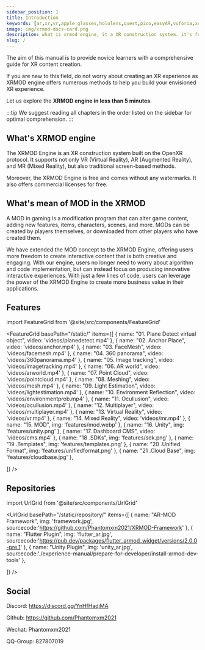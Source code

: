 ```yaml
---
sidebar_position: 1
title: Introduction 
keywords: [ar,xr,vr,apple glasses,hololens,quest,pico,easyAR,vuforia,xrmod,mod,doc,XR,facebook,meta,unity]
image: img/xrmod-docs-card.png
description: what is xrmod engine, it a XR construction system. it's free.
slug: /
---
```


The aim of this manual is to provide novice learners with a comprehensive guide for XR content creation. 

 If you are new to this field, do not worry about creating an XR experience as XRMOD engine offers numerous methods to help you build your envisioned XR experience. 

Let us explore the **XRMOD engine in less than 5 minutes**.

:::tip
We suggest reading all chapters in the order listed on the sidebar for optimal comprehension.
:::

## What's XRMOD engine

The XRMOD Engine is an XR construction system built on the OpenXR protocol. It supports not only VR (Virtual Reality), AR (Augmented Reality), and MR (Mixed Reality), but also traditional screen-based methods.

Moreover, the XRMOD Engine is free and comes without any watermarks. It also offers commercial licenses for free.

## What's mean of MOD in the XRMOD

A MOD in gaming is a modification program that can alter game content, adding new features, items, characters, scenes, and more. MODs can be created by players themselves, or downloaded from other players who have created them.

We have extended the MOD concept to the XRMOD Engine, offering users more freedom to create interactive content that is both creative and engaging. With our engine, users no longer need to worry about algorithm and code implementation, but can instead focus on producing innovative interactive experiences. With just a few lines of code, users can leverage the power of the XRMOD Engine to create more business value in their applications.

## Features

import FeatureGrid from '@site/src/components/FeatureGrid'

<FeatureGrid
  basePath="/static/"
  items={[
    { name: "01. Plane Detect virtual object", video: 'videos/planedetect.mp4' },
    { name: "02. Anchor Place", video: 'videos/anchor.mp4'  },
    { name: "03. FaceMesh", video: 'videos/facemesh.mp4'  },
    { name: "04. 360 panorama", video: 'videos/360panorama.mp4'  },
    { name: "05. Image tracking", video: 'videos/imagetracking.mp4'  },
    { name: "06. AR world", video: 'videos/arworld.mp4' },
    { name: "07. Point Cloud", video: 'videos/pointcloud.mp4'  },
    { name: "08. Meshing", video: 'videos/mesh.mp4'  },
    { name: "09. Light Estimation", video: 'videos/lightestimation.mp4'  },
    { name: "10. Environment Reflection", video: 'videos/environmentprob.mp4'  },
    { name: "11. Ocullusion", video: 'videos/ocullusion.mp4'  },
    { name: "12. Multiplayer", video: 'videos/multiplayer.mp4'  },
    { name: "13. Virtual Reality", video: 'videos/vr.mp4'  },
    { name: "14. Mixed Reality", video: 'videos/mr.mp4' },
    { name: "15. MOD", img: 'features/mod.webp'  },
    { name: "16. Unity", img: 'features/unity.png'  },
    { name: "17. Dashboard CMS", video: 'videos/cms.mp4'  },
    { name: "18 .SDKs", img: 'features/sdk.png'  },
    { name: "19 .Templates", img: 'features/templates.png'  },
    { name: "20 .Unified Format", img: 'features/unifiedformat.png'  },
    { name: "21 .Cloud Base", img: 'features/cloudbase.jpg'  },
    
  ]}
/>

## Repositories
import UrlGrid from '@site/src/components/UrlGrid'


<UrlGrid
  basePath="/static/repository/"
  items={[
    { name: "AR-MOD Framework", img: 'framework.jpg', sourcecode:'https://github.com/Phantomxm2021/XRMOD-Framework' },
    { name: "Flutter Plugin", img: 'flutter_ar.jpg', sourcecode:'https://pub.dev/packages/flutter_armod_widget/versions/2.0.0-pre.1' },
    { name: "Unity Plugin", img: 'unity_ar.jpg', sourcecode:'./experience-manual/prepare-for-developer/install-xrmod-dev-tools' },
    
  ]}
/>


## Social

Discord: https://discord.gg/YnHfHadjMA

Github: https://github.com/Phantomxm2021

Wechat: Phantomxm2021

QQ-Group: 827807019
